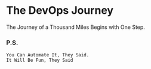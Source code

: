 # The DevOps Journey

The Journey of a Thousand Miles Begins with One Step.


### P.S.
```
You Can Automate It, They Said.
It Will Be Fun, They Said
```
